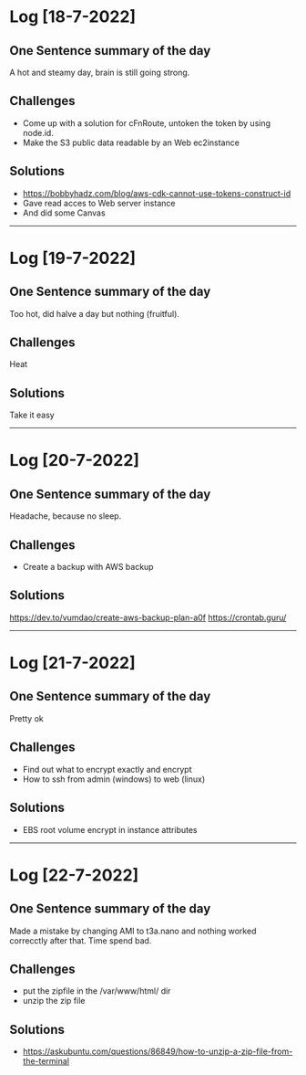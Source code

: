 # Log [18-7-2022]

## One Sentence summary of the day

A hot and steamy day, brain is still going strong.

## Challenges

- Come up with a solution for cFnRoute, untoken the token by using node.id.
- Make the S3 public data readable by an Web ec2instance

## Solutions

- <https://bobbyhadz.com/blog/aws-cdk-cannot-use-tokens-construct-id>
- Gave read acces to Web server instance
- And did some Canvas

____

# Log [19-7-2022]

## One Sentence summary of the day

Too hot, did halve a day but nothing (fruitful).

## Challenges

Heat

## Solutions

Take it easy

____

# Log [20-7-2022]

## One Sentence summary of the day

Headache, because no sleep.

## Challenges

- Create a backup with AWS backup

## Solutions
<https://dev.to/vumdao/create-aws-backup-plan-a0f>
<https://crontab.guru/>
____

# Log [21-7-2022]

## One Sentence summary of the day

Pretty ok

## Challenges

- Find out what to encrypt exactly and encrypt
- How to ssh from admin (windows) to web (linux)

## Solutions

- EBS root volume encrypt in instance attributes

____

# Log [22-7-2022]

## One Sentence summary of the day

Made a mistake by changing AMI to t3a.nano and nothing worked correcctly after that. Time spend bad.

## Challenges

- put the zipfile in the /var/www/html/ dir
- unzip the zip file

## Solutions

- <https://askubuntu.com/questions/86849/how-to-unzip-a-zip-file-from-the-terminal>
